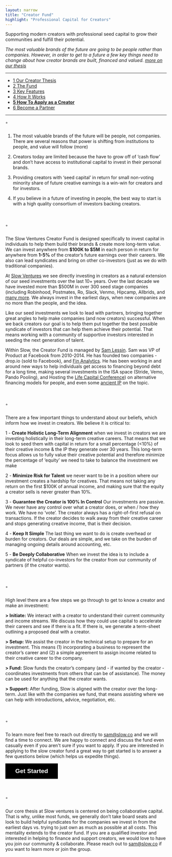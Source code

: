 ```yaml
---
layout: narrow
title: "Creator Fund"
highlight: "Professional Capital for Creators"
---
```


Supporting modern creators with professional seed capital to grow their communities and fulfill their potential.

*The most valuable brands of the future are going to be people rather than companies.  However, in order to get to a future a few key things need to change about how creator brands are built, financed and valued. [more on our thesis](https://creatorfund.co/thesis)*

<hr>

<ul>
  <li><a href="#ts">1 Our Creator Thesis</a></li>
  <li><a href="#fu">2 The Fund</a></li>
  <li><a href="#kf">3 Key Features</a></li>  
  <li><a href="#how">4 How It Works</a></li>  
  <li><b><a href="#apply">5 How To Apply as a Creator</a></b></li>
  <li><a href="#co">6 Become a Partner</a></li>
</ul>

<hr>

<p id="ts" style="margin-top: 10px; margin-bottom: 25px;">◦</p>

1) The most valuable brands of the future will be people, not companies.  There are several reasons that power is shifting from institutions to people, and value will follow (more)

2) Creators today are limited because the have to grow off of ‘cash flow’ and don’t have access to institutional capital to invest in their personal brands.

3) Providing creators with ‘seed capital’ in return for small non-voting minority share of future creative earnings is a win-win for creators and for investors. 

4) If you believe in a future of investing in people, the best way to start is with a high quality consortium of investors backing creators. 

<p id="fu" style="margin-top: 50px; margin-bottom: 25px;">◦</p>

The Slow Ventures Creator Fund is designed specifically to invest capital in individuals to help them build their brands & create more long-term value.  We can invest anywhere from **$100K to $5M** in each person in return for anywhere from **1-5%** of the creator’s future earnings over their careers.  We also can lead syndicates and bring on other co-investors (just as we do with traditional companies).

At [Slow Ventures](http://www.slow.co) we see directly investing in creators as a natural extension of our seed investments over the last 10+ years.  Over the last decade we have invested more than $500M in over 300 seed stage companies (including Robinhood, Postmates, Ro, Slack, Venmo, Hipcamp, Allbrids, and [many more](http://main.slow.co/about/).  We always invest in the earliest days, when new companies are no more than the people, and the idea.

Like our seed investments we look to lead with partners, bringing together great angles to help make companies (and now creators) successful.  When we back creators our goal is to help them put together the best possible syndicate of investors that can help them achieve their potential.  That means working with a community of supportive investors interested in seeding the next generation of talent.

Within Slow, the Creator Fund is managed by [Sam Lessin](https://www.twitter.com/lessin).  Sam was VP of Product at Facebook from 2010-2014.  He has founded two companies - drop.io (sold to Facebook), and [Fin Analytics](https://www.fin.com).  He has been working in and around new ways to help individuals get access to financing beyond debt for a long time, making several investments in the ISA space (Stride, Vemo, Pando Pooling), and Hosting the [Life Capital Conference](http://www.lifecapital.com/)) on alternative financing models for people, and even some [ancient IP](https://patents.google.com/patent/US20020133445A1/en?oq=samuel+lessin+marketplace) on the topic. 

<p id="kf" style="margin-top: 50px; margin-bottom: 25px;">◦</p>

There are a few important things to understand about our beliefs, which inform how we invest in creators.  We believe it is critical to:

1 - <b>Create Holistic Long-Term Alignment</b>  when we invest in creators we are investing holistically in their long-term creative careers.  That means that we look to seed them with capital in return for a small percentage (<10%) of their creative income & the IP they generate over 30 years.  This long-term focus allows us to fully value their creative potential and therefore minimize the percentage of ‘equity’ we need to take to balance the investment we make

2 - <b>Minimize Risk for Talent</b> we never want to be in a position where our investment creates a hardship for creatives.  That means not taking any return on the first $100K of annual income, and making sure that the equity a creator sells is never greater than 10%.  

3 - <b>Guarantee the Creator is 100% In Control</b> Our investments are passive. We never have any control over what a creator does, or when / how they work.  We have no ‘vote’.  The creator always has a right-of-first refusal on transactions. If the creator decides to walk away from their creative career and stops generating creative income, that is their decision.

4 - <b>Keep It Simple</b> The last thing we want to do is create overhead or burden for creators.  Our deals are simple, and we take on the burden of managing ongoing details around accounting, etc.  

5 - <b>Be Deeply Collaborative</b> When we invest the idea is to include a syndicate of helpful co-investors for the creator from our community of partners (if the creator wants).


<p id="how" style="margin-top: 50px; margin-bottom: 25px;">◦</p>

High level there are a few steps we go through to get to know a creator and make an investment:

<b>> Initiate:</b> We interact with a creator to understand their current community and income streams.  We discuss how they could use capital to accelerate their careers and see if there is a fit.  If there is, we generate a term-sheet outlining a proposed deal with a creator.

<b>> Setup:</b> We assist the creator in the technical setup to prepare for an investment.  This means (1) incorporating a business to represent the creator’s career and (2) a simple agreement to assign income related to their creative career to the company.  

<b>> Fund:</b> Slow funds the creator’s company (and - if wanted by the creator - coordinates investments from others that can be of assistance).  The money can be used for anything that the creator wants.

<b>> Support:</b> After funding, Slow is aligned with the creator over the long-term.  Just like with the companies we fund, that means assisting where we can help with introductions, advice, negotiation, etc. 



<p id="apply" style="margin-top: 50px; margin-bottom: 25px;">◦</p>

To learn more feel free to reach out directly to <a href="mailto:sam@slow.co">sam@slow.co</a> and we will find a time to connect.  We are happy to connect and discuss the fund even casually even if you aren't sure if you want to apply.  If you are interested in applying to the slow creator fund a great way to get started is to answer a few questions below (which helps us expedite things).  

<a class="typeform-share button" href="https://form.typeform.com/to/CxMqlcJf?typeform-medium=embed-snippet" data-mode="popup" style="display:inline-block;text-decoration:none;background-color:#000000;color:white;cursor:pointer;font-family:Helvetica,Arial,sans-serif;font-size:19px;line-height:47.5px;text-align:center;margin:0;height:47.5px;padding:0px 31px;border-radius:0px;max-width:100%;white-space:nowrap;overflow:hidden;text-overflow:ellipsis;font-weight:bold;-webkit-font-smoothing:antialiased;-moz-osx-font-smoothing:grayscale;" data-size="100" target="_blank">Get Started </a> <script> (function() { var qs,js,q,s,d=document, gi=d.getElementById, ce=d.createElement, gt=d.getElementsByTagName, id="typef_orm_share", b="https://embed.typeform.com/"; if(!gi.call(d,id)){ js=ce.call(d,"script"); js.id=id; js.src=b+"embed.js"; q=gt.call(d,"script")[0]; q.parentNode.insertBefore(js,q) } })() </script>



<p id="co" style="margin-top: 50px; margin-bottom: 25px;" >◦</p>

Our core thesis at Slow ventures is centered on being collaborative capital.  That is why, unlike most funds, we generally don’t take board seats and look to build helpful syndicates for the companies we invest in from the earliest days vs. trying to just own as much as possible at all costs.  This mentality extends to the creator fund.  If you are a qualified investor and interested in helping to finance and support creators, we would love to have you join our community & collaborate.  Please reach out to <a href="mailto:sam@slow.co">sam@slow.co</a> if you want to learn more or join the group.

<p style="margin-bottom: 1000px;"></p>






